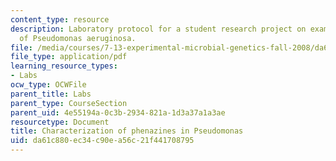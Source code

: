 ```yaml
---
content_type: resource
description: Laboratory protocol for a student research project on examining the biology
  of Pseudomonas aeruginosa.
file: /media/courses/7-13-experimental-microbial-genetics-fall-2008/da61c880ec34c90ea56c21f441708795_MIT7_13f08_lab06_Protocol_Characterization.pdf
file_type: application/pdf
learning_resource_types:
- Labs
ocw_type: OCWFile
parent_title: Labs
parent_type: CourseSection
parent_uid: 4e55194a-0c3b-2934-821a-1d3a37a1a3ae
resourcetype: Document
title: Characterization of phenazines in Pseudomonas
uid: da61c880-ec34-c90e-a56c-21f441708795
---
```

